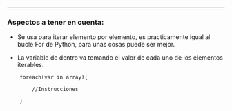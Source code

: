 
---
### Aspectos a tener en cuenta: 
- Se usa para iterar elemento por elemento, es practicamente igual al bucle For de Python, para unas cosas puede ser mejor. 

- La variable de dentro va tomando el valor de cada uno de los elementos iterables.


```
	foreach(var in array){
	
		//Instrucciones	
		
	}
```
